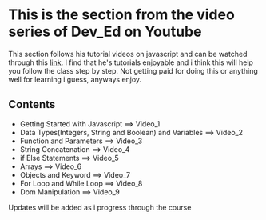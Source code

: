 # This is the section from the video series of Dev_Ed on Youtube

This section follows his tutorial videos on javascript and can be watched through this [link](https://www.youtube.com/watch?v=2nZiB1JItbY&list=PLDyQo7g0_nsX8_gZAB8KD1lL4j4halQBJ). I find that he's tutorials enjoyable and i think this will help you follow the class step by step. Not getting paid for doing this or anything well for learning i guess, anyways enjoy.

## Contents

- Getting Started with Javascript ==> Video_1
- Data Types(Integers, String and Boolean) and Variables ==> Video_2
- Function and Parameters ==> Video_3
- String Concatenation ==> Video_4
- if Else Statements ==> Video_5
- Arrays ==> Video_6
- Objects and Keyword ==> Video_7
- For Loop and While Loop ==> Video_8
- Dom Manipulation ==> Video_9

Updates will be added as i progress through the course
